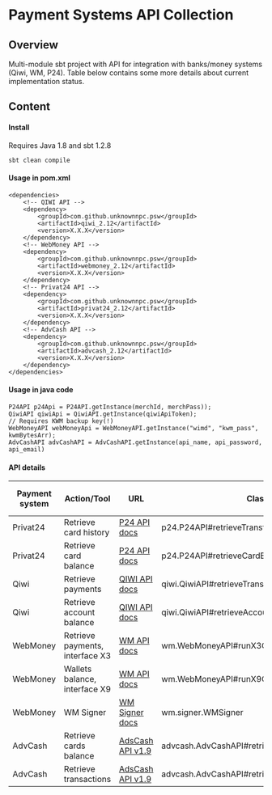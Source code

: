 

Payment Systems API Collection
=====================

## Overview
Multi-module sbt project with API for integration with banks/money systems (Qiwi, WM, P24).
Table below contains some more details about current implementation status.


## Content
 
#### Install  
Requires Java 1.8 and sbt 1.2.8
```
sbt clean compile
```

#### Usage in pom.xml
```
<dependencies>
    <!-- QIWI API -->
    <dependency>
        <groupId>com.github.unknownnpc.psw</groupId>
        <artifactId>qiwi_2.12</artifactId>
        <version>X.X.X</version>
    </dependency>
    <!-- WebMoney API -->
    <dependency>
        <groupId>com.github.unknownnpc.psw</groupId>
        <artifactId>webmoney_2.12</artifactId>
        <version>X.X.X</version>
    </dependency>
    <!-- Privat24 API -->
    <dependency>
        <groupId>com.github.unknownnpc.psw</groupId>
        <artifactId>privat24_2.12</artifactId>
        <version>X.X.X</version>
    </dependency>
    <!-- AdvCash API -->
    <dependency>
        <groupId>com.github.unknownnpc.psw</groupId>
        <artifactId>advcash_2.12</artifactId>
        <version>X.X.X</version>
    </dependency>
</dependencies>
```
#### Usage in java code
```
P24API p24Api = P24API.getInstance(merchId, merchPass));
QiwiAPI qiwiApi = QiwiAPI.getInstance(qiwiApiToken);
// Requires KWM backup key(!)
WebMoneyAPI webMoneyApi = WebMoneyAPI.getInstance("wimd", "kwm_pass", kwmBytesArr);   
AdvCashAPI advCashAPI = AdvCashAPI.getInstance(api_name, api_password, api_email)     
```

#### API details
| Payment system  | Action/Tool | URL | Class | Check on live data|
| ------------- | ------------- |------|-------|------|
| Privat24  | Retrieve card history | [P24 API docs](https://api.privatbank.ua/#p24/orders) | p24.P24API#retrieveTransferHistory| _Yes_ |
| Privat24  | Retrieve card balance | [P24 API docs](https://api.privatbank.ua/#p24/balance) | p24.P24API#retrieveCardBalance| _Yes_ |
| Qiwi  | Retrieve payments |[QIWI API docs](https://developer.qiwi.com/ru/qiwi-wallet-personal/#payments_list)| qiwi.QiwiAPI#retrieveTransferHistory | _Partially_ |
| Qiwi  | Retrieve account balance |[QIWI API docs](https://developer.qiwi.com/ru/qiwi-wallet-personal/#balances_list)| qiwi.QiwiAPI#retrieveAccountBalance | _Yes_ |
| WebMoney  | Retrieve payments, interface X3  |[WM API docs](https://wiki.webmoney.ru/projects/webmoney/wiki/%D0%98%D0%BD%D1%82%D0%B5%D1%80%D1%84%D0%B5%D0%B9%D1%81_X3)| wm.WebMoneyAPI#runX3Command | _Partially_ |
| WebMoney  | Wallets balance, interface X9  |[WM API docs](https://wiki.webmoney.ru/projects/webmoney/wiki/%D0%98%D0%BD%D1%82%D0%B5%D1%80%D1%84%D0%B5%D0%B9%D1%81_X9)| wm.WebMoneyAPI#runX9Command | _Partially_ |
| WebMoney  | WM Signer  |[WM Signer docs](https://wiki.wmtransfer.com/projects/webmoney/wiki/WMSigner)| wm.signer.WMSigner | _Yes_ |
| AdvCash  | Retrieve cards balance | [AdsCash API v1.9](https://www.google.com/url?sa=t&rct=j&q=&esrc=s&source=web&cd=2&cad=rja&uact=8&ved=2ahUKEwikuuqs5pnlAhXGR5oKHaUXBp8QFjABegQIBBAC&url=https%3A%2F%2Fadvcash.com%2Ffiles%2Fdocuments%2Fadvcash.merchantapi-1.9_en.pdf&usg=AOvVaw1Xyjhrk61SUA-Rd4vl0_63) | advcash.AdvCashAPI#retrieveBalancePerWallets | _Yes_ |
| AdvCash | Retrieve transactions | [AdsCash API v1.9](https://www.google.com/url?sa=t&rct=j&q=&esrc=s&source=web&cd=2&cad=rja&uact=8&ved=2ahUKEwikuuqs5pnlAhXGR5oKHaUXBp8QFjABegQIBBAC&url=https%3A%2F%2Fadvcash.com%2Ffiles%2Fdocuments%2Fadvcash.merchantapi-1.9_en.pdf&usg=AOvVaw1Xyjhrk61SUA-Rd4vl0_63) | advcash.AdvCashAPI#retrieveTransactionsHistory | _Partially_ |
